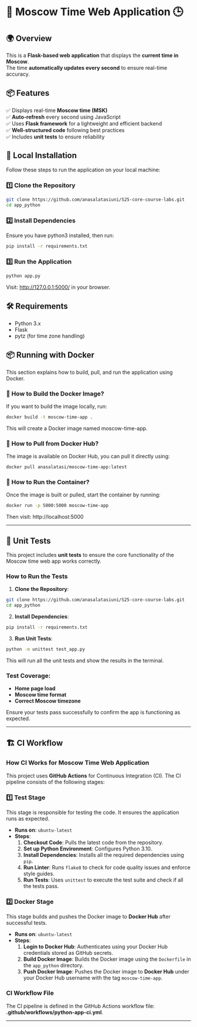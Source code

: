 # 📌 Moscow Time Web Application 🕒

## 🌍 Overview
This is a **Flask-based web application** that displays the **current time in Moscow**.  
The time **automatically updates every second** to ensure real-time accuracy.

## 📦 Features
✅ Displays real-time **Moscow time (MSK)**  
✅ **Auto-refresh** every second using JavaScript  
✅ Uses **Flask framework** for a lightweight and efficient backend  
✅ **Well-structured code** following best practices  
✅ Includes **unit tests** to ensure reliability  

## 🚀 Local Installation
Follow these steps to run the application on your local machine:

### 1️⃣ Clone the Repository
```bash
git clone https://github.com/anasalatasiuni/S25-core-course-labs.git
cd app_python
```
### 2️⃣ Install Dependencies
Ensure you have python3 installed, then run:
```bash
pip install -r requirements.txt
```
### 3️⃣ Run the Application
```bash
python app.py
```

Visit: http://127.0.0.1:5000/ in your browser.

## 🛠 Requirements
- Python 3.x
- Flask
- pytz (for time zone handling)


## 📦 Running with Docker

This section explains how to build, pull, and run the application using Docker.
### 🔨 How to Build the Docker Image?
If you want to build the image locally, run:
```bash
docker build -t moscow-time-app .
```
This will create a Docker image named moscow-time-app.
### 🔽 How to Pull from Docker Hub?
The image is available on Docker Hub, you can pull it directly using:
```bash
docker pull anasalatasi/moscow-time-app:latest
```
### 🚀 How to Run the Container?
Once the image is built or pulled, start the container by running:
```bash
docker run -p 5000:5000 moscow-time-app
```
Then visit: http://localhost:5000


---

## 🧪 Unit Tests

This project includes **unit tests** to ensure the core functionality of the Moscow time web app works correctly.

### How to Run the Tests

1. **Clone the Repository**:
```bash
git clone https://github.com/anasalatasiuni/S25-core-course-labs.git
cd app_python
```

2. **Install Dependencies**:
```bash
pip install -r requirements.txt
```

3. **Run Unit Tests**:
```bash
python -m unittest test_app.py
```

This will run all the unit tests and show the results in the terminal.

### Test Coverage:
- **Home page load**  
- **Moscow time format**  
- **Correct Moscow timezone**

Ensure your tests pass successfully to confirm the app is functioning as expected.

---

## 🏗 CI Workflow

### How CI Works for Moscow Time Web Application

This project uses **GitHub Actions** for Continuous Integration (CI). The CI pipeline consists of the following stages:

### 1️⃣ **Test Stage**
This stage is responsible for testing the code. It ensures the application runs as expected.

- **Runs on**: `ubuntu-latest`
- **Steps**:
  1. **Checkout Code**: Pulls the latest code from the repository.
  2. **Set up Python Environment**: Configures Python 3.10.
  3. **Install Dependencies**: Installs all the required dependencies using `pip`.
  4. **Run Linter**: Runs `flake8` to check for code quality issues and enforce style guides.
  5. **Run Tests**: Uses `unittest` to execute the test suite and check if all the tests pass.

### 2️⃣ **Docker Stage**
This stage builds and pushes the Docker image to **Docker Hub** after successful tests.

- **Runs on**: `ubuntu-latest`
- **Steps**:
  1. **Login to Docker Hub**: Authenticates using your Docker Hub credentials stored as GitHub secrets.
  2. **Build Docker Image**: Builds the Docker image using the `Dockerfile` in the `app_python` directory.
  3. **Push Docker Image**: Pushes the Docker image to **Docker Hub** under your Docker Hub username with the tag `moscow-time-app`.

### CI Workflow File

The CI pipeline is defined in the GitHub Actions workflow file: **.github/workflows/python-app-ci.yml**.

---
